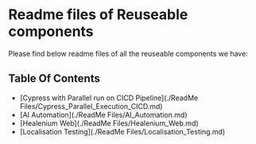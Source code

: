 
# Readme files of Reuseable components

Please find below readme files of all the reuseable components we have:

## Table Of Contents 
  * [Cypress with Parallel run on CICD Pipeline](./ReadMe Files/Cypress_Parallel_Execution_CICD.md)
  * [AI Automation](./ReadMe Files/AI_Automation.md)
  * [Healenium Web](./ReadMe Files/Healenium_Web.md)
  * [Localisation Testing](./ReadMe Files/Localisation_Testing.md)